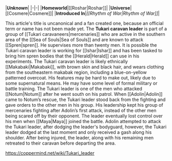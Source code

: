 |***Unknown***|
|-|-|
|**Homeworld**|[[Roshar\|Roshar]]|
|**Universe**|[[Cosmere\|Cosmere]]|
|**Introduced In**|*[[Rhythm of War\|Rhythm of War]]*|

This article's title is uncanonical and a fan created one, because an official term or name has not been made yet.
The **Tukari caravan leader** is part of a group of [[Tukari caravaneers\|mercenaries]] who are active in the southern area of the [[Sea of Souls\|Sea of Souls]] and are known to attack [[Spren\|spren]]. He supervises more than twenty men. It is possible the Tukari caravan leader is working for [[Ishar\|Ishar]] and has been tasked to bring him spren bodies that the [[Herald\|Herald]] can use in his experiments.
The Tukari caravan leader is likely ethnically [[Makabaki\|Makabaki]], with brown skin and black hair, and wears clothing from the southeastern makabak region, including a blue-on-yellow patterned overcoat. His features may be hard to make out, likely due to some supernatural means. He may have some level of formal military or battle training.
The Tukari leader is one of the men who attacked [[Notum\|Notum]] after he went south on his patrol. When [[Adolin\|Adolin]] came to Notum’s rescue, the Tukari leader stood back from the fighting and gave orders to the other men in his group. His leadership kept his group of mercenaries fighting after Adolin’s first attack, instead of the other men being scared off by their opponent. The leader eventually lost control over his men when [[Maya\|Maya]] joined the battle. Adolin attempted to attack the Tukari leader, after dodging the leader's bodyguard, however, the Tukari leader dodged at the last moment and only received a gash along his shoulder. After being injured, the leader, along with his remaining men retreated to their caravan before departing the area.



https://coppermind.net/wiki/Tukari_leader